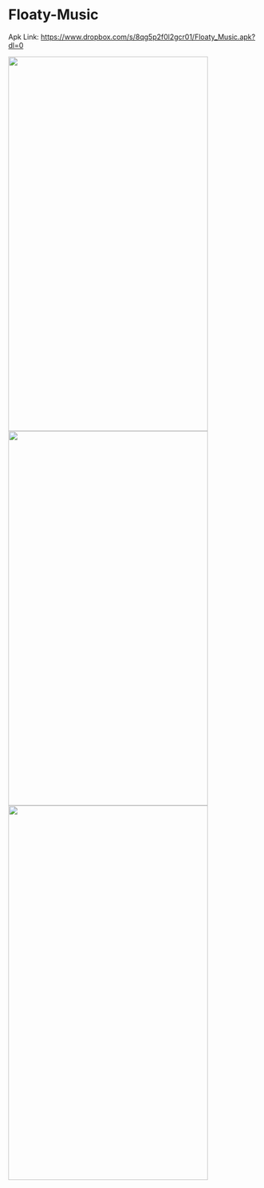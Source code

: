 # Floaty-Music

Apk Link: https://www.dropbox.com/s/8qg5p2f0l2gcr01/Floaty_Music.apk?dl=0

<img height="750" width="400" src="https://user-images.githubusercontent.com/30193978/52017941-b106f780-249d-11e9-9998-b5dc15ec0f67.jpg">
<img height="750" width="400" src="https://user-images.githubusercontent.com/30193978/52017942-b106f780-249d-11e9-8de5-fadc1192f65b.jpg">
<img height="750" width="400" src="https://user-images.githubusercontent.com/30193978/52017944-b106f780-249d-11e9-8d0a-2efabc140eed.jpg">
